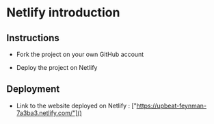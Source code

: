 # Netlify introduction

## Instructions

- Fork the project on your own GitHub account

- Deploy the project on Netlify

## Deployment

- Link to the website deployed on Netlify : ["https://upbeat-feynman-7a3ba3.netlify.com/"]()
